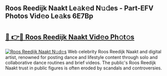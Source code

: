 ## Roos Reedijk Naakt Le𝚊k𝚎d N𝚞𝚍es - Part-EFV Photos Vid𝚎o Le𝚊ks 6E7Bp

# <h2><a href="http://fb3xir.evod.top/?m=Roos+Reedijk+Naakt">🔗 👉🔴 Roos Reedijk Naakt Vid𝚎o Ph𝚘t𝚘s</a></h2>

[![Roos Reedijk Naakt N𝚞d𝚎s](https://i.imgur.com/8V9OHl7.gif)](http://fb3xir.evod.top/?m=Roos+Reedijk+Naakt)
Web celebrity Roos Reedijk Naakt and digital artist, renowned for posting dance and lifestyle content through solo and collaborative dance routines and brief videos. The public's Roos Reedijk Naakt trust in public figures is often eroded by scandals and controversies. 
